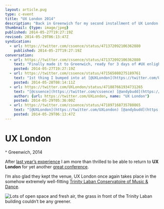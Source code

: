 ```yaml
---
layout: article.pug
type: c-event
title: "UX London 2014"
description: "Back in Greenwich for my second installment of UX London."
thumbnail: {type: image/jpeg}
published: 2014-05-27T19:27:19Z
revised: 2014-05-29T06:13:47Z
syndication:
  - url: https://twitter.com/cssence/status/471372092106362880
    published: 2014-05-27T19:27:19Z
conversation:
  - url: https://twitter.com/cssence/status/471372092106362880
    text: "Finally made it to Greenwich, ready for 3 days of #UX enlightenment [@UXLondon](https://twitter.com/UXLondon)"
    posted: 2014-05-27T19:27:19Z
  - url: https://twitter.com/cssence/status/471565080275189761
    text: "1st thing I bumped into at [@UXLondon](https://twitter.com/UXLondon) is [@andybudd](https://twitter.com/andybudd) talking to the outdoor baristas who have to endure London rain #caring #like"
    posted: 2014-05-28T08:14:11Z
  - url: https://twitter.com/UXLondon/status/471887661934731265
    text: "[@cssence](https://twitter.com/cssence) [@andybudd](https://twitter.com/andybudd) had one of the best chats of the day with the baristas outside. Really nice folks so you should definitely say hi."
    author: {url: https://twitter.com/UXLondon, name: "UX London"}
    posted: 2014-05-29T05:36:00Z
  - url: https://twitter.com/cssence/status/471897168735780865
    text: "[@UXLondon](https://twitter.com/UXLondon) [@andybudd](https://twitter.com/andybudd) Already did that. Thanks for providing superior coffee, it suits your superior event #appreciation"
    posted: 2014-05-29T06:13:47Z
---
```


# UX London
^ Greenwich, 2014

After [last year’s experience](/2013/uxlondon/) I am more than thrilled to be able to return to **UX London** for yet another [great conference](http://2014.uxlondon.com/).

I’m also glad they kept the venue, UX London once again takes place in the somehow extremely well-fitting [Trinity Laban Conservatoire of Music &amp; Dance](https://www.trinitylaban.ac.uk/).

<p><img src="/2014/uxlondon/trinity-laban.jpg" alt="Lots of open space and fresh air, the grass in front of the Trinity Laban building couldn’t be any greener."></p>
